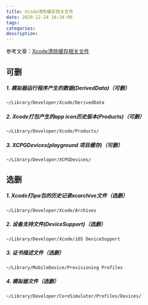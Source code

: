 ```yaml
---
title: Xcode清除缓存相关文件
date: 2020-12-24 16:34:00
tags:
categories:
description:
---
```

参考文章：[Xcode清除缓存相关文件](https://www.jianshu.com/p/9c88b782c6dd)

## 可删
##### 1. 模拟器运行程序产生的数据(DerivedData)（可删）
`~/Library/Developer/Xcode/DerivedData`
##### 2. Xcode打包产生的app icon历史版本(Products)（可删）
`~/Library/Developer/Xcode/Products/`
##### 3. XCPGDevices(playground 项目缓存)（可删）
`~/Library/Developer/XCPGDevices/`

## 选删

##### 1. Xcode打ipa包的历史记录xcarchive文件（选删）
`~/Library/Developer/Xcode/Archives`
##### 2. 设备支持文件(DeviceSupport)（选删）
`~/Library/Developer/Xcode/iOS DeviceSupport`
##### 3. 证书描述文件（选删）
`~/Library/MobileDevice/Provisioning Profiles`
##### 4. 模拟器文件（选删）
`~/Library/Developer/CoreSimulator/Profiles/Devices/`